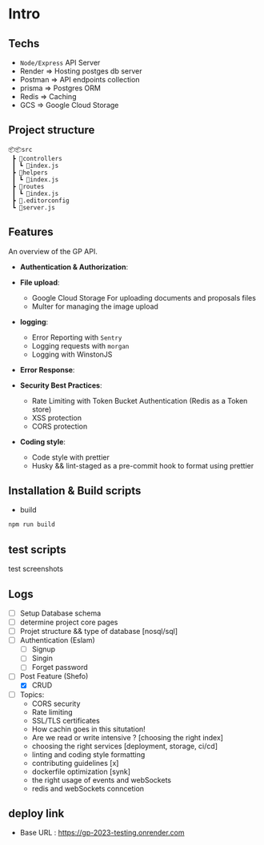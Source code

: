 # Intro

## Techs

-   `Node/Express` API Server
-   Render => Hosting postges db server
-   Postman => API endpoints collection
-   prisma => Postgres ORM
-   Redis => Caching
-   GCS => Google Cloud Storage

## Project structure

```
📦📦src
 ┣ 📂controllers
 ┃ ┗ 📜index.js
 ┣ 📂helpers
 ┃ ┗ 📜index.js
 ┣ 📂routes
 ┃ ┗ 📜index.js
 ┣ 📜.editorconfig
 ┗ 📜server.js
```

## Features

An overview of the GP API.

-   **Authentication & Authorization**:

-   **File upload**:
    -   Google Cloud Storage For uploading documents and proposals files
    -   Multer for managing the image upload
-   **logging**:
    -   Error Reporting with `Sentry`
    -   Logging requests with `morgan`
    -   Logging with WinstonJS
-   **Error Response**:

-   **Security Best Practices**:
    -   Rate Limiting with Token Bucket Authentication (Redis as a Token store)
    -   XSS protection
    -   CORS protection
-   **Coding style**:
    -   Code style with prettier
    -   Husky && lint-staged as a pre-commit hook to format using prettier

## Installation & Build scripts

-   build

```sh
npm run build
```

## test scripts

test screenshots

## Logs

-   [ ] Setup Database schema
-   [ ] determine project core pages
-   [ ] Projet structure && type of database [nosql/sql]
-   [ ] Authentication (Eslam)
    -   [ ] Signup
    -   [ ] Singin
    -   [ ] Forget password
-   [ ] Post Feature (Shefo)
    -   [x] CRUD
-   [ ] Topics:
    -   CORS security
    -   Rate limiting
    -   SSL/TLS certificates
    -   How cachin goes in this situtation!
    -   Are we read or write intensive ? [choosing the right index]
    -   choosing the right services [deployment, storage, ci/cd]
    -   linting and coding style formatting
    -   contributing guidelines [x]
    -   dockerfile optimization [synk]
    -   the right usage of events and webSockets
    -   redis and webSockets conncetion

## deploy link

-   Base URL : https://gp-2023-testing.onrender.com

